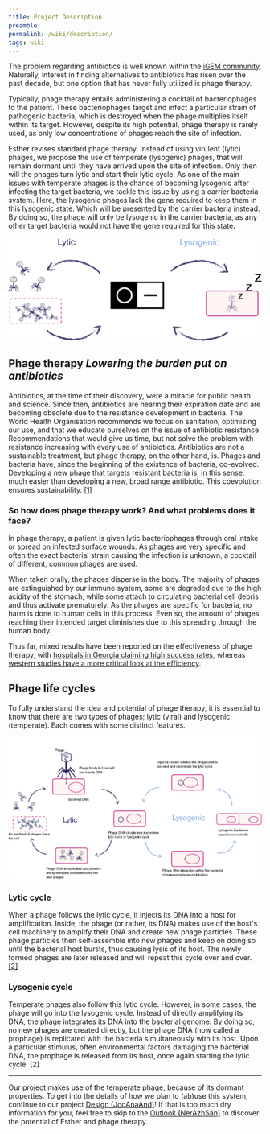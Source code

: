 ```yaml
---
title: Project Description
preamble:
permalink: /wiki/description/
tags: wiki
---
```


The problem regarding antibiotics is well known within the [iGEM community](# 'CITATION'). Naturally, interest in finding alternatives to antibiotics has risen over the past decade, but one option that has never fully utilized is phage therapy.

Typically, phage therapy entails administering a cocktail of bacteriophages to the patient. These bacteriophages target and infect a particular strain of pathogenic bacteria, which is destroyed when the phage multiplies itself within its target. However, despite its high potential, phage therapy is rarely used, as only low concentrations of phages reach the site of infection.

Esther revises standard phage therapy. Instead of using virulent (lytic) phages, we propose the use of temperate (lysogenic) phages, that will remain dormant until they have arrived upon the site of infection. Only then will the phages turn lytic and start their lytic cycle. As one of the main issues with temperate phages is the chance of becoming lysogenic after infecting the target bacteria, we tackle this issue by using a carrier bacteria system. Here, the lysogenic phages lack the gene required to keep them in this lysogenic state. Which will be presented by the carrier bacteria instead. By doing so, the phage will only be lysogenic in the carrier bacteria, as any other target bacteria would not have the gene required for this state.

![](/static/img/wiki/description_01.png)

## Phage therapy _Lowering the burden put on antibiotics_

Antibiotics, at the time of their discovery, were a miracle for public health and science. Since then, antibiotics are nearing their expiration date and are becoming obsolete due to the resistance development in bacteria. The World Health Organisation recommends we focus on sanitation, optimizing our use, and that we educate ourselves on the issue of antibiotic resistance. Recommendations that would give us time, but not solve the problem with resistance increasing with every use of antibiotics. Antibiotics are not a sustainable treatment, but phage therapy, on the other hand, is. Phages and bacteria have, since the beginning of the existence of bacteria, co-evolved. Developing a new phage that targets resistant bacteria is, in this sense, much easier than developing a new, broad range antibiotic. This coevolution ensures sustainability. [[1]](https://www.who.int/antimicrobial-resistance/en/)

### So how does phage therapy work? And what problems does it face?

In phage therapy, a patient is given lytic bacteriophages through oral intake or spread on infected surface wounds. As phages are very specific and often the exact bacterial strain causing the infection is unknown, a cocktail of different, common phages are used.

When taken orally, the phages disperse in the body. The majority of phages are extinguished by our immune system, some are degraded due to the high acidity of the stomach, while some attach to circulating bacterial cell debris and thus activate prematurely. As the phages are specific for bacteria, no harm is done to human cells in this process. Even so, the amount of phages reaching their intended target diminishes due to this spreading through the human body.

Thus far, mixed results have been reported on the effectiveness of phage therapy, with [hospitals in Georgia claiming high success rates](# 'CITATION'), whereas [western studies have a more critical look at the efficiency](# 'CITATION').

## Phage life cycles

To fully understand the idea and potential of phage therapy, it is essential to know that there are two types of phages; lytic (viral) and lysogenic (temperate). Each comes with some distinct features.

![](/static/img/wiki/description_02.png)

### Lytic cycle

When a phage follows the lytic cycle, it injects its DNA into a host for amplification. Inside, the phage (or rather, its DNA) makes use of the host's cell machinery to amplify their DNA and create new phage particles. These phage particles then self-assemble into new phages and keep on doing so until the bacterial host bursts, thus causing lysis of its host. The newly formed phages are later released and will repeat this cycle over and over. [[2]](# 'Howard-Varona C, et al., SME J. 2017 Jul; 11(7): 1511–1520')

### Lysogenic cycle

Temperate phages also follow this lytic cycle. However, in some cases, the phage will go into the lysogenic cycle. Instead of directly amplifying its DNA, the phage integrates its DNA into the bacterial genome. By doing so, no new phages are created directly, but the phage DNA (now called a prophage) is replicated with the bacteria simultaneously with its host. Upon a particular stimulus, often environmental factors damaging the bacterial DNA, the prophage is released from its host, once again starting the lytic cycle. [2]

[](https://www.notion.so/1098d1a501a04f12bc8318252d695c1c#16b21cf69062440a8ac8f10a36bd6151)

---

Our project makes use of the temperate phage, because of its dormant properties. To get into the details of how we plan to (ab)use this system, continue to our project [Design (JooAnaAnd)](https://www.notion.so/f4c539ce-3452-45f2-80bb-8dc169a7f65f)! If that is too much dry information for you, feel free to skip to the [Outlook (NerAzhSan)](https://www.notion.so/31b0d1eb-186c-4856-b7a0-0e0b897a754e) to discover the potential of Esther and phage therapy.
